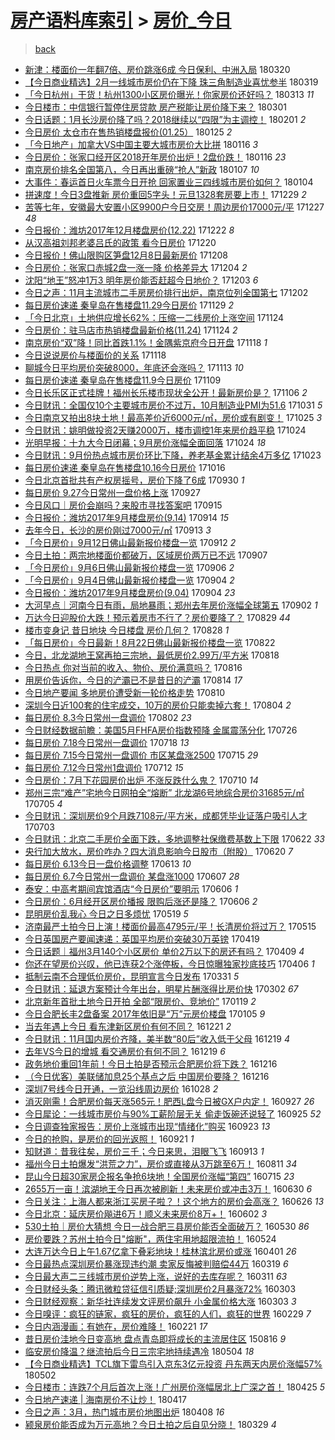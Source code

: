 [房产语料库索引](../../README.md)  > [房价_今日](房价_今日.md)
====
> [back](../README.md)

- [新津：楼面价一年翻7倍、房价跳涨6成 今日保利、中洲入局](http://jkwz.applinzi.com/ittc/7082618304365855754.html#%E6%96%B0%E6%B4%A5%EF%BC%9A%E6%A5%BC%E9%9D%A2%E4%BB%B7%E4%B8%80%E5%B9%B4%E7%BF%BB7%E5%80%8D%E3%80%81%E6%88%BF%E4%BB%B7%E8%B7%B3%E6%B6%A86%E6%88%90+%E4%BB%8A%E6%97%A5%E4%BF%9D%E5%88%A9%E3%80%81%E4%B8%AD%E6%B4%B2%E5%85%A5%E5%B1%80) 180320  
- [【今日商业精选】2月一线城市房价仍在下降 珠三角制造业喜忧参半](http://jkwz.applinzi.com/ittc/7082257301857895440.html#%E3%80%90%E4%BB%8A%E6%97%A5%E5%95%86%E4%B8%9A%E7%B2%BE%E9%80%89%E3%80%912%E6%9C%88%E4%B8%80%E7%BA%BF%E5%9F%8E%E5%B8%82%E6%88%BF%E4%BB%B7%E4%BB%8D%E5%9C%A8%E4%B8%8B%E9%99%8D+%E7%8F%A0%E4%B8%89%E8%A7%92%E5%88%B6%E9%80%A0%E4%B8%9A%E5%96%9C%E5%BF%A7%E5%8F%82%E5%8D%8A) 180319  
- [「今日杭州」干货！杭州1300小区房价曝光！你家房价还好吗？](http://jkwz.applinzi.com/ittc/7080068909070025744.html#%E3%80%8C%E4%BB%8A%E6%97%A5%E6%9D%AD%E5%B7%9E%E3%80%8D%E5%B9%B2%E8%B4%A7%EF%BC%81%E6%9D%AD%E5%B7%9E1300%E5%B0%8F%E5%8C%BA%E6%88%BF%E4%BB%B7%E6%9B%9D%E5%85%89%EF%BC%81%E4%BD%A0%E5%AE%B6%E6%88%BF%E4%BB%B7%E8%BF%98%E5%A5%BD%E5%90%97%EF%BC%9F) 180313 *11* 
- [今日楼市：中信银行暂停住房贷款 房产税能让房价降下来？](http://jkwz.applinzi.com/ittc/7075501862864552971.html#%E4%BB%8A%E6%97%A5%E6%A5%BC%E5%B8%82%EF%BC%9A%E4%B8%AD%E4%BF%A1%E9%93%B6%E8%A1%8C%E6%9A%82%E5%81%9C%E4%BD%8F%E6%88%BF%E8%B4%B7%E6%AC%BE+%E6%88%BF%E4%BA%A7%E7%A8%8E%E8%83%BD%E8%AE%A9%E6%88%BF%E4%BB%B7%E9%99%8D%E4%B8%8B%E6%9D%A5%EF%BC%9F) 180301  
- [今日话题：1月长沙房价降了吗？2018继续以“四限”为主调控！](http://jkwz.applinzi.com/ittc/7065101679207121926.html#%E4%BB%8A%E6%97%A5%E8%AF%9D%E9%A2%98%EF%BC%9A1%E6%9C%88%E9%95%BF%E6%B2%99%E6%88%BF%E4%BB%B7%E9%99%8D%E4%BA%86%E5%90%97%EF%BC%9F2018%E7%BB%A7%E7%BB%AD%E4%BB%A5%E2%80%9C%E5%9B%9B%E9%99%90%E2%80%9D%E4%B8%BA%E4%B8%BB%E8%B0%83%E6%8E%A7%EF%BC%81) 180201 *2* 
- [今日房价 太仓市在售热销楼盘报价(01.25）](http://jkwz.applinzi.com/ittc/7062629935951119377.html#%E4%BB%8A%E6%97%A5%E6%88%BF%E4%BB%B7+%E5%A4%AA%E4%BB%93%E5%B8%82%E5%9C%A8%E5%94%AE%E7%83%AD%E9%94%80%E6%A5%BC%E7%9B%98%E6%8A%A5%E4%BB%B7%2801.25%EF%BC%89) 180125 *2* 
- [「今日地产」加拿大VS中国主要大城市房价大比拼](http://jkwz.applinzi.com/ittc/7059115410450809867.html#%E3%80%8C%E4%BB%8A%E6%97%A5%E5%9C%B0%E4%BA%A7%E3%80%8D%E5%8A%A0%E6%8B%BF%E5%A4%A7VS%E4%B8%AD%E5%9B%BD%E4%B8%BB%E8%A6%81%E5%A4%A7%E5%9F%8E%E5%B8%82%E6%88%BF%E4%BB%B7%E5%A4%A7%E6%AF%94%E6%8B%BC) 180116 *3* 
- [今日房价：张家口经开区2018开年房价出炉！2盘价跌！](http://jkwz.applinzi.com/ittc/7059099202833875978.html#%E4%BB%8A%E6%97%A5%E6%88%BF%E4%BB%B7%EF%BC%9A%E5%BC%A0%E5%AE%B6%E5%8F%A3%E7%BB%8F%E5%BC%80%E5%8C%BA2018%E5%BC%80%E5%B9%B4%E6%88%BF%E4%BB%B7%E5%87%BA%E7%82%89%EF%BC%812%E7%9B%98%E4%BB%B7%E8%B7%8C%EF%BC%81) 180116 *23* 
- [南京房价排名全国第八，今日再出重磅“抢人”新政](http://jkwz.applinzi.com/ittc/7055936629426881553.html#%E5%8D%97%E4%BA%AC%E6%88%BF%E4%BB%B7%E6%8E%92%E5%90%8D%E5%85%A8%E5%9B%BD%E7%AC%AC%E5%85%AB%EF%BC%8C%E4%BB%8A%E6%97%A5%E5%86%8D%E5%87%BA%E9%87%8D%E7%A3%85%E2%80%9C%E6%8A%A2%E4%BA%BA%E2%80%9D%E6%96%B0%E6%94%BF) 180107 *10* 
- [大事件：春运首日火车票今日开抢 回家置业三四线城市房价如何？](http://jkwz.applinzi.com/ittc/7054656054992831499.html#%E5%A4%A7%E4%BA%8B%E4%BB%B6%EF%BC%9A%E6%98%A5%E8%BF%90%E9%A6%96%E6%97%A5%E7%81%AB%E8%BD%A6%E7%A5%A8%E4%BB%8A%E6%97%A5%E5%BC%80%E6%8A%A2+%E5%9B%9E%E5%AE%B6%E7%BD%AE%E4%B8%9A%E4%B8%89%E5%9B%9B%E7%BA%BF%E5%9F%8E%E5%B8%82%E6%88%BF%E4%BB%B7%E5%A6%82%E4%BD%95%EF%BC%9F) 180104  
- [拼速度！今日3盘推新 房价重回5字头！元旦1328套房要上市！](http://jkwz.applinzi.com/ittc/7052516004570072081.html#%E6%8B%BC%E9%80%9F%E5%BA%A6%EF%BC%81%E4%BB%8A%E6%97%A53%E7%9B%98%E6%8E%A8%E6%96%B0+%E6%88%BF%E4%BB%B7%E9%87%8D%E5%9B%9E5%E5%AD%97%E5%A4%B4%EF%BC%81%E5%85%83%E6%97%A61328%E5%A5%97%E6%88%BF%E8%A6%81%E4%B8%8A%E5%B8%82%EF%BC%81) 171229 *2* 
- [苦等七年，安徽最大安置小区9900户今日交房！周边房价17000元/平](http://jkwz.applinzi.com/ittc/7051679584615924752.html#%E8%8B%A6%E7%AD%89%E4%B8%83%E5%B9%B4%EF%BC%8C%E5%AE%89%E5%BE%BD%E6%9C%80%E5%A4%A7%E5%AE%89%E7%BD%AE%E5%B0%8F%E5%8C%BA9900%E6%88%B7%E4%BB%8A%E6%97%A5%E4%BA%A4%E6%88%BF%EF%BC%81%E5%91%A8%E8%BE%B9%E6%88%BF%E4%BB%B717000%E5%85%83%2F%E5%B9%B3) 171227 *48* 
- [今日报价：潍坊2017年12月楼盘房价(12.22)](http://jkwz.applinzi.com/ittc/7049811948332401681.html#%E4%BB%8A%E6%97%A5%E6%8A%A5%E4%BB%B7%EF%BC%9A%E6%BD%8D%E5%9D%8A2017%E5%B9%B412%E6%9C%88%E6%A5%BC%E7%9B%98%E6%88%BF%E4%BB%B7%2812.22%29) 171222 *8* 
- [从汉高祖刘邦老婆吕氏的政策 看今日房价](http://jkwz.applinzi.com/ittc/7049086000318383121.html#%E4%BB%8E%E6%B1%89%E9%AB%98%E7%A5%96%E5%88%98%E9%82%A6%E8%80%81%E5%A9%86%E5%90%95%E6%B0%8F%E7%9A%84%E6%94%BF%E7%AD%96+%E7%9C%8B%E4%BB%8A%E6%97%A5%E6%88%BF%E4%BB%B7) 171220  
- [今日报价！佛山限购区笋盘12月8日最新房价](http://jkwz.applinzi.com/ittc/7044614546512151568.html#%E4%BB%8A%E6%97%A5%E6%8A%A5%E4%BB%B7%EF%BC%81%E4%BD%9B%E5%B1%B1%E9%99%90%E8%B4%AD%E5%8C%BA%E7%AC%8B%E7%9B%9812%E6%9C%888%E6%97%A5%E6%9C%80%E6%96%B0%E6%88%BF%E4%BB%B7) 171208  
- [今日房价：张家口赤城2盘一涨一降 价格差异大](http://jkwz.applinzi.com/ittc/7043149212672328721.html#%E4%BB%8A%E6%97%A5%E6%88%BF%E4%BB%B7%EF%BC%9A%E5%BC%A0%E5%AE%B6%E5%8F%A3%E8%B5%A4%E5%9F%8E2%E7%9B%98%E4%B8%80%E6%B6%A8%E4%B8%80%E9%99%8D+%E4%BB%B7%E6%A0%BC%E5%B7%AE%E5%BC%82%E5%A4%A7) 171204 *2* 
- [沈阳“地王”怒冲1万3 明年房价能否赶超今日地价？](http://jkwz.applinzi.com/ittc/7042763844198335504.html#%E6%B2%88%E9%98%B3%E2%80%9C%E5%9C%B0%E7%8E%8B%E2%80%9D%E6%80%92%E5%86%B21%E4%B8%873+%E6%98%8E%E5%B9%B4%E6%88%BF%E4%BB%B7%E8%83%BD%E5%90%A6%E8%B5%B6%E8%B6%85%E4%BB%8A%E6%97%A5%E5%9C%B0%E4%BB%B7%EF%BC%9F) 171203 *6* 
- [今日之声：11月主流城市二手房房价排行出炉，南京位列全国第七](http://jkwz.applinzi.com/ittc/7042613662487938064.html#%E4%BB%8A%E6%97%A5%E4%B9%8B%E5%A3%B0%EF%BC%9A11%E6%9C%88%E4%B8%BB%E6%B5%81%E5%9F%8E%E5%B8%82%E4%BA%8C%E6%89%8B%E6%88%BF%E6%88%BF%E4%BB%B7%E6%8E%92%E8%A1%8C%E5%87%BA%E7%82%89%EF%BC%8C%E5%8D%97%E4%BA%AC%E4%BD%8D%E5%88%97%E5%85%A8%E5%9B%BD%E7%AC%AC%E4%B8%83) 171202  
- [每日房价速递 秦皇岛在售楼盘11.29今日房价](http://jkwz.applinzi.com/ittc/7041304074677388304.html#%E6%AF%8F%E6%97%A5%E6%88%BF%E4%BB%B7%E9%80%9F%E9%80%92+%E7%A7%A6%E7%9A%87%E5%B2%9B%E5%9C%A8%E5%94%AE%E6%A5%BC%E7%9B%9811.29%E4%BB%8A%E6%97%A5%E6%88%BF%E4%BB%B7) 171129 *2* 
- [「今日北京」土地供应增长62%：压缩一二线房价上涨空间](http://jkwz.applinzi.com/ittc/7039520427775362064.html#%E3%80%8C%E4%BB%8A%E6%97%A5%E5%8C%97%E4%BA%AC%E3%80%8D%E5%9C%9F%E5%9C%B0%E4%BE%9B%E5%BA%94%E5%A2%9E%E9%95%BF62%25%EF%BC%9A%E5%8E%8B%E7%BC%A9%E4%B8%80%E4%BA%8C%E7%BA%BF%E6%88%BF%E4%BB%B7%E4%B8%8A%E6%B6%A8%E7%A9%BA%E9%97%B4) 171124  
- [今日房价：驻马店市热销楼盘最新价格(11.24)](http://jkwz.applinzi.com/ittc/7039515622986220560.html#%E4%BB%8A%E6%97%A5%E6%88%BF%E4%BB%B7%EF%BC%9A%E9%A9%BB%E9%A9%AC%E5%BA%97%E5%B8%82%E7%83%AD%E9%94%80%E6%A5%BC%E7%9B%98%E6%9C%80%E6%96%B0%E4%BB%B7%E6%A0%BC%2811.24%29) 171124 *2* 
- [南京房价“双”降！同比首跌1.1%！金隅紫京府今日开盘](http://jkwz.applinzi.com/ittc/7037401804776670224.html#%E5%8D%97%E4%BA%AC%E6%88%BF%E4%BB%B7%E2%80%9C%E5%8F%8C%E2%80%9D%E9%99%8D%EF%BC%81%E5%90%8C%E6%AF%94%E9%A6%96%E8%B7%8C1.1%25%EF%BC%81%E9%87%91%E9%9A%85%E7%B4%AB%E4%BA%AC%E5%BA%9C%E4%BB%8A%E6%97%A5%E5%BC%80%E7%9B%98) 171118 *1* 
- [今日说说房价与楼面价的关系](http://jkwz.applinzi.com/ittc/7037261523649561617.html#%E4%BB%8A%E6%97%A5%E8%AF%B4%E8%AF%B4%E6%88%BF%E4%BB%B7%E4%B8%8E%E6%A5%BC%E9%9D%A2%E4%BB%B7%E7%9A%84%E5%85%B3%E7%B3%BB) 171118  
- [聊城今日平均房价突破8000，年底还会涨吗？](http://jkwz.applinzi.com/ittc/7035387516180497424.html#%E8%81%8A%E5%9F%8E%E4%BB%8A%E6%97%A5%E5%B9%B3%E5%9D%87%E6%88%BF%E4%BB%B7%E7%AA%81%E7%A0%B48000%EF%BC%8C%E5%B9%B4%E5%BA%95%E8%BF%98%E4%BC%9A%E6%B6%A8%E5%90%97%EF%BC%9F) 171113 *10* 
- [每日房价速递 秦皇岛在售楼盘11.9今日房价](http://jkwz.applinzi.com/ittc/7033726180228858896.html#%E6%AF%8F%E6%97%A5%E6%88%BF%E4%BB%B7%E9%80%9F%E9%80%92+%E7%A7%A6%E7%9A%87%E5%B2%9B%E5%9C%A8%E5%94%AE%E6%A5%BC%E7%9B%9811.9%E4%BB%8A%E6%97%A5%E6%88%BF%E4%BB%B7) 171109  
- [今日长乐区正式挂牌！福州长乐楼市现状全公开！最新房价是？](http://jkwz.applinzi.com/ittc/7032841137683956753.html#%E4%BB%8A%E6%97%A5%E9%95%BF%E4%B9%90%E5%8C%BA%E6%AD%A3%E5%BC%8F%E6%8C%82%E7%89%8C%EF%BC%81%E7%A6%8F%E5%B7%9E%E9%95%BF%E4%B9%90%E6%A5%BC%E5%B8%82%E7%8E%B0%E7%8A%B6%E5%85%A8%E5%85%AC%E5%BC%80%EF%BC%81%E6%9C%80%E6%96%B0%E6%88%BF%E4%BB%B7%E6%98%AF%EF%BC%9F) 171106 *2* 
- [今日财讯：全国仅10个主要城市房价不过万，10月制造业PMI为51.6](http://jkwz.applinzi.com/ittc/7030642626531951632.html#%E4%BB%8A%E6%97%A5%E8%B4%A2%E8%AE%AF%EF%BC%9A%E5%85%A8%E5%9B%BD%E4%BB%8510%E4%B8%AA%E4%B8%BB%E8%A6%81%E5%9F%8E%E5%B8%82%E6%88%BF%E4%BB%B7%E4%B8%8D%E8%BF%87%E4%B8%87%EF%BC%8C10%E6%9C%88%E5%88%B6%E9%80%A0%E4%B8%9APMI%E4%B8%BA51.6) 171031 *5* 
- [今日南京又拍出8块土地！最高差价近6000元/㎡，房价或有剧变！](http://jkwz.applinzi.com/ittc/7028443589288395792.html#%E4%BB%8A%E6%97%A5%E5%8D%97%E4%BA%AC%E5%8F%88%E6%8B%8D%E5%87%BA8%E5%9D%97%E5%9C%9F%E5%9C%B0%EF%BC%81%E6%9C%80%E9%AB%98%E5%B7%AE%E4%BB%B7%E8%BF%916000%E5%85%83%2F%E3%8E%A1%EF%BC%8C%E6%88%BF%E4%BB%B7%E6%88%96%E6%9C%89%E5%89%A7%E5%8F%98%EF%BC%81) 171025 *3* 
- [今日财讯：姚明做投资2天赚2000万，楼市调控1年来房价趋平稳](http://jkwz.applinzi.com/ittc/7028028818978243601.html#%E4%BB%8A%E6%97%A5%E8%B4%A2%E8%AE%AF%EF%BC%9A%E5%A7%9A%E6%98%8E%E5%81%9A%E6%8A%95%E8%B5%842%E5%A4%A9%E8%B5%9A2000%E4%B8%87%EF%BC%8C%E6%A5%BC%E5%B8%82%E8%B0%83%E6%8E%A71%E5%B9%B4%E6%9D%A5%E6%88%BF%E4%BB%B7%E8%B6%8B%E5%B9%B3%E7%A8%B3) 171024  
- [光明早报：十九大今日闭幕；9月房价涨幅全面回落](http://jkwz.applinzi.com/ittc/7027894519138354192.html#%E5%85%89%E6%98%8E%E6%97%A9%E6%8A%A5%EF%BC%9A%E5%8D%81%E4%B9%9D%E5%A4%A7%E4%BB%8A%E6%97%A5%E9%97%AD%E5%B9%95%EF%BC%9B9%E6%9C%88%E6%88%BF%E4%BB%B7%E6%B6%A8%E5%B9%85%E5%85%A8%E9%9D%A2%E5%9B%9E%E8%90%BD) 171024 *18* 
- [今日财讯：9月份热点城市房价环比下降，养老基金累计结余4万多亿](http://jkwz.applinzi.com/ittc/7027688990810047504.html#%E4%BB%8A%E6%97%A5%E8%B4%A2%E8%AE%AF%EF%BC%9A9%E6%9C%88%E4%BB%BD%E7%83%AD%E7%82%B9%E5%9F%8E%E5%B8%82%E6%88%BF%E4%BB%B7%E7%8E%AF%E6%AF%94%E4%B8%8B%E9%99%8D%EF%BC%8C%E5%85%BB%E8%80%81%E5%9F%BA%E9%87%91%E7%B4%AF%E8%AE%A1%E7%BB%93%E4%BD%994%E4%B8%87%E5%A4%9A%E4%BA%BF) 171023  
- [每日房价速递 秦皇岛在售楼盘10.16今日房价](http://jkwz.applinzi.com/ittc/7025042938965525520.html#%E6%AF%8F%E6%97%A5%E6%88%BF%E4%BB%B7%E9%80%9F%E9%80%92+%E7%A7%A6%E7%9A%87%E5%B2%9B%E5%9C%A8%E5%94%AE%E6%A5%BC%E7%9B%9810.16%E4%BB%8A%E6%97%A5%E6%88%BF%E4%BB%B7) 171016  
- [今日北京首批共有产权房摇号，房价下降了6成](http://jkwz.applinzi.com/ittc/7019063152061449232.html#%E4%BB%8A%E6%97%A5%E5%8C%97%E4%BA%AC%E9%A6%96%E6%89%B9%E5%85%B1%E6%9C%89%E4%BA%A7%E6%9D%83%E6%88%BF%E6%91%87%E5%8F%B7%EF%BC%8C%E6%88%BF%E4%BB%B7%E4%B8%8B%E9%99%8D%E4%BA%866%E6%88%90) 170930 *1* 
- [每日房价 9.27今日常州一盘价格上涨](http://jkwz.applinzi.com/ittc/7017776016888693776.html#%E6%AF%8F%E6%97%A5%E6%88%BF%E4%BB%B7+9.27%E4%BB%8A%E6%97%A5%E5%B8%B8%E5%B7%9E%E4%B8%80%E7%9B%98%E4%BB%B7%E6%A0%BC%E4%B8%8A%E6%B6%A8) 170927  
- [今日风口｜房价会崩吗？来股市寻找答案吧](http://jkwz.applinzi.com/ittc/7013572048729932816.html#%E4%BB%8A%E6%97%A5%E9%A3%8E%E5%8F%A3%EF%BD%9C%E6%88%BF%E4%BB%B7%E4%BC%9A%E5%B4%A9%E5%90%97%EF%BC%9F%E6%9D%A5%E8%82%A1%E5%B8%82%E5%AF%BB%E6%89%BE%E7%AD%94%E6%A1%88%E5%90%A7) 170915  
- [今日报价：潍坊2017年9月楼盘房价(9.14)](http://jkwz.applinzi.com/ittc/7013045518102692881.html#%E4%BB%8A%E6%97%A5%E6%8A%A5%E4%BB%B7%EF%BC%9A%E6%BD%8D%E5%9D%8A2017%E5%B9%B49%E6%9C%88%E6%A5%BC%E7%9B%98%E6%88%BF%E4%BB%B7%289.14%29) 170914 *15* 
- [去年今日，长沙的房价刚过7000元/㎡](http://jkwz.applinzi.com/ittc/7012814487487513616.html#%E5%8E%BB%E5%B9%B4%E4%BB%8A%E6%97%A5%EF%BC%8C%E9%95%BF%E6%B2%99%E7%9A%84%E6%88%BF%E4%BB%B7%E5%88%9A%E8%BF%877000%E5%85%83%2F%E3%8E%A1) 170913 *3* 
- [「今日房价」9月12日佛山最新报价楼盘一览](http://jkwz.applinzi.com/ittc/7012520416139281424.html#%E3%80%8C%E4%BB%8A%E6%97%A5%E6%88%BF%E4%BB%B7%E3%80%8D9%E6%9C%8812%E6%97%A5%E4%BD%9B%E5%B1%B1%E6%9C%80%E6%96%B0%E6%8A%A5%E4%BB%B7%E6%A5%BC%E7%9B%98%E4%B8%80%E8%A7%88) 170912 *2* 
- [今日土拍：两宗地楼面价都破万，区域房价两万已不远](http://jkwz.applinzi.com/ittc/7010580657653433361.html#%E4%BB%8A%E6%97%A5%E5%9C%9F%E6%8B%8D%EF%BC%9A%E4%B8%A4%E5%AE%97%E5%9C%B0%E6%A5%BC%E9%9D%A2%E4%BB%B7%E9%83%BD%E7%A0%B4%E4%B8%87%EF%BC%8C%E5%8C%BA%E5%9F%9F%E6%88%BF%E4%BB%B7%E4%B8%A4%E4%B8%87%E5%B7%B2%E4%B8%8D%E8%BF%9C) 170907  
- [「今日房价」9月6日佛山最新报价楼盘一览](http://jkwz.applinzi.com/ittc/7010254032118219792.html#%E3%80%8C%E4%BB%8A%E6%97%A5%E6%88%BF%E4%BB%B7%E3%80%8D9%E6%9C%886%E6%97%A5%E4%BD%9B%E5%B1%B1%E6%9C%80%E6%96%B0%E6%8A%A5%E4%BB%B7%E6%A5%BC%E7%9B%98%E4%B8%80%E8%A7%88) 170906 *2* 
- [「今日房价」9月4日佛山最新报价楼盘一览](http://jkwz.applinzi.com/ittc/7009524875734287376.html#%E3%80%8C%E4%BB%8A%E6%97%A5%E6%88%BF%E4%BB%B7%E3%80%8D9%E6%9C%884%E6%97%A5%E4%BD%9B%E5%B1%B1%E6%9C%80%E6%96%B0%E6%8A%A5%E4%BB%B7%E6%A5%BC%E7%9B%98%E4%B8%80%E8%A7%88) 170904 *2* 
- [今日报价：潍坊2017年9月楼盘房价(9.04)](http://jkwz.applinzi.com/ittc/7009266266798556177.html#%E4%BB%8A%E6%97%A5%E6%8A%A5%E4%BB%B7%EF%BC%9A%E6%BD%8D%E5%9D%8A2017%E5%B9%B49%E6%9C%88%E6%A5%BC%E7%9B%98%E6%88%BF%E4%BB%B7%289.04%29) 170904 *23* 
- [大河早点｜河南今日有雨，局地暴雨；郑州去年房价涨幅全球第五](http://jkwz.applinzi.com/ittc/7008605097125479441.html#%E5%A4%A7%E6%B2%B3%E6%97%A9%E7%82%B9%EF%BD%9C%E6%B2%B3%E5%8D%97%E4%BB%8A%E6%97%A5%E6%9C%89%E9%9B%A8%EF%BC%8C%E5%B1%80%E5%9C%B0%E6%9A%B4%E9%9B%A8%EF%BC%9B%E9%83%91%E5%B7%9E%E5%8E%BB%E5%B9%B4%E6%88%BF%E4%BB%B7%E6%B6%A8%E5%B9%85%E5%85%A8%E7%90%83%E7%AC%AC%E4%BA%94) 170902 *1* 
- [万达今日迎股价大跌！预示着房市不行了？房价要降了？](http://jkwz.applinzi.com/ittc/7007180563289736209.html#%E4%B8%87%E8%BE%BE%E4%BB%8A%E6%97%A5%E8%BF%8E%E8%82%A1%E4%BB%B7%E5%A4%A7%E8%B7%8C%EF%BC%81%E9%A2%84%E7%A4%BA%E7%9D%80%E6%88%BF%E5%B8%82%E4%B8%8D%E8%A1%8C%E4%BA%86%EF%BC%9F%E6%88%BF%E4%BB%B7%E8%A6%81%E9%99%8D%E4%BA%86%EF%BC%9F) 170829 *44* 
- [楼市变身记 昔日地块 今日楼盘 房价几何？](http://jkwz.applinzi.com/ittc/7006900792416814096.html#%E6%A5%BC%E5%B8%82%E5%8F%98%E8%BA%AB%E8%AE%B0+%E6%98%94%E6%97%A5%E5%9C%B0%E5%9D%97+%E4%BB%8A%E6%97%A5%E6%A5%BC%E7%9B%98+%E6%88%BF%E4%BB%B7%E5%87%A0%E4%BD%95%EF%BC%9F) 170828 *1* 
- [「每日房价」今日最新！8月22日佛山最新报价楼盘一览](http://jkwz.applinzi.com/ittc/7004695777199522833.html#%E3%80%8C%E6%AF%8F%E6%97%A5%E6%88%BF%E4%BB%B7%E3%80%8D%E4%BB%8A%E6%97%A5%E6%9C%80%E6%96%B0%EF%BC%818%E6%9C%8822%E6%97%A5%E4%BD%9B%E5%B1%B1%E6%9C%80%E6%96%B0%E6%8A%A5%E4%BB%B7%E6%A5%BC%E7%9B%98%E4%B8%80%E8%A7%88) 170822  
- [今日，北龙湖地王窝再拍三宗地，最低房价2.99万/平方米](http://jkwz.applinzi.com/ittc/7003144972906529809.html#%E4%BB%8A%E6%97%A5%EF%BC%8C%E5%8C%97%E9%BE%99%E6%B9%96%E5%9C%B0%E7%8E%8B%E7%AA%9D%E5%86%8D%E6%8B%8D%E4%B8%89%E5%AE%97%E5%9C%B0%EF%BC%8C%E6%9C%80%E4%BD%8E%E6%88%BF%E4%BB%B72.99%E4%B8%87%2F%E5%B9%B3%E6%96%B9%E7%B1%B3) 170818  
- [今日热点 你对当前的收入、物价、房价满意吗？](http://jkwz.applinzi.com/ittc/7002343608647418897.html#%E4%BB%8A%E6%97%A5%E7%83%AD%E7%82%B9+%E4%BD%A0%E5%AF%B9%E5%BD%93%E5%89%8D%E7%9A%84%E6%94%B6%E5%85%A5%E3%80%81%E7%89%A9%E4%BB%B7%E3%80%81%E6%88%BF%E4%BB%B7%E6%BB%A1%E6%84%8F%E5%90%97%EF%BC%9F) 170816  
- [用房价告诉你，今日的浐灞已不是昔日的浐灞](http://jkwz.applinzi.com/ittc/7001742788021191697.html#%E7%94%A8%E6%88%BF%E4%BB%B7%E5%91%8A%E8%AF%89%E4%BD%A0%EF%BC%8C%E4%BB%8A%E6%97%A5%E7%9A%84%E6%B5%90%E7%81%9E%E5%B7%B2%E4%B8%8D%E6%98%AF%E6%98%94%E6%97%A5%E7%9A%84%E6%B5%90%E7%81%9E) 170814 *17* 
- [今日地产要闻 多地房价遭受新一轮价格走势](http://jkwz.applinzi.com/ittc/6999866902598648848.html#%E4%BB%8A%E6%97%A5%E5%9C%B0%E4%BA%A7%E8%A6%81%E9%97%BB+%E5%A4%9A%E5%9C%B0%E6%88%BF%E4%BB%B7%E9%81%AD%E5%8F%97%E6%96%B0%E4%B8%80%E8%BD%AE%E4%BB%B7%E6%A0%BC%E8%B5%B0%E5%8A%BF) 170810  
- [深圳今日近100套的住宅成交，10万的房价只能卖掉六套！](http://jkwz.applinzi.com/ittc/6997909166180795409.html#%E6%B7%B1%E5%9C%B3%E4%BB%8A%E6%97%A5%E8%BF%91100%E5%A5%97%E7%9A%84%E4%BD%8F%E5%AE%85%E6%88%90%E4%BA%A4%EF%BC%8C10%E4%B8%87%E7%9A%84%E6%88%BF%E4%BB%B7%E5%8F%AA%E8%83%BD%E5%8D%96%E6%8E%89%E5%85%AD%E5%A5%97%EF%BC%81) 170804 *2* 
- [每日房价 8.3今日常州一盘调价](http://jkwz.applinzi.com/ittc/6997266497746240528.html#%E6%AF%8F%E6%97%A5%E6%88%BF%E4%BB%B7+8.3%E4%BB%8A%E6%97%A5%E5%B8%B8%E5%B7%9E%E4%B8%80%E7%9B%98%E8%B0%83%E4%BB%B7) 170802 *23* 
- [今日财经数据前瞻：美国5月FHFA房价指数预降 金属震荡分化](http://jkwz.applinzi.com/ittc/6994423642958856977.html#%E4%BB%8A%E6%97%A5%E8%B4%A2%E7%BB%8F%E6%95%B0%E6%8D%AE%E5%89%8D%E7%9E%BB%EF%BC%9A%E7%BE%8E%E5%9B%BD5%E6%9C%88FHFA%E6%88%BF%E4%BB%B7%E6%8C%87%E6%95%B0%E9%A2%84%E9%99%8D+%E9%87%91%E5%B1%9E%E9%9C%87%E8%8D%A1%E5%88%86%E5%8C%96) 170726  
- [每日房价 7.18今日常州一盘调价](http://jkwz.applinzi.com/ittc/6991437835008476177.html#%E6%AF%8F%E6%97%A5%E6%88%BF%E4%BB%B7+7.18%E4%BB%8A%E6%97%A5%E5%B8%B8%E5%B7%9E%E4%B8%80%E7%9B%98%E8%B0%83%E4%BB%B7) 170718 *13* 
- [每日房价 7.15今日常州一盘调价 市区某盘涨2500](http://jkwz.applinzi.com/ittc/6990316003597485073.html#%E6%AF%8F%E6%97%A5%E6%88%BF%E4%BB%B7+7.15%E4%BB%8A%E6%97%A5%E5%B8%B8%E5%B7%9E%E4%B8%80%E7%9B%98%E8%B0%83%E4%BB%B7+%E5%B8%82%E5%8C%BA%E6%9F%90%E7%9B%98%E6%B6%A82500) 170715 *29* 
- [每日房价 7.12今日常州1盘调价](http://jkwz.applinzi.com/ittc/6989210198198453265.html#%E6%AF%8F%E6%97%A5%E6%88%BF%E4%BB%B7+7.12%E4%BB%8A%E6%97%A5%E5%B8%B8%E5%B7%9E1%E7%9B%98%E8%B0%83%E4%BB%B7) 170712 *15* 
- [今日房价：7月下花园房价出炉 不涨反跌什么鬼？](http://jkwz.applinzi.com/ittc/6988592568013947921.html#%E4%BB%8A%E6%97%A5%E6%88%BF%E4%BB%B7%EF%BC%9A7%E6%9C%88%E4%B8%8B%E8%8A%B1%E5%9B%AD%E6%88%BF%E4%BB%B7%E5%87%BA%E7%82%89+%E4%B8%8D%E6%B6%A8%E5%8F%8D%E8%B7%8C%E4%BB%80%E4%B9%88%E9%AC%BC%EF%BC%9F) 170710 *14* 
- [郑州三宗“难产”宅地今日网拍全“熔断” 北龙湖6号地综合房价31685元/㎡](http://jkwz.applinzi.com/ittc/6986773664627164164.html#%E9%83%91%E5%B7%9E%E4%B8%89%E5%AE%97%E2%80%9C%E9%9A%BE%E4%BA%A7%E2%80%9D%E5%AE%85%E5%9C%B0%E4%BB%8A%E6%97%A5%E7%BD%91%E6%8B%8D%E5%85%A8%E2%80%9C%E7%86%94%E6%96%AD%E2%80%9D+%E5%8C%97%E9%BE%99%E6%B9%966%E5%8F%B7%E5%9C%B0%E7%BB%BC%E5%90%88%E6%88%BF%E4%BB%B731685%E5%85%83%2F%E3%8E%A1) 170705 *4* 
- [今日财讯：深圳房价9个月跌7108元/平方米，成都凭毕业证落户吸引人才](http://jkwz.applinzi.com/ittc/6986105259389617157.html#%E4%BB%8A%E6%97%A5%E8%B4%A2%E8%AE%AF%EF%BC%9A%E6%B7%B1%E5%9C%B3%E6%88%BF%E4%BB%B79%E4%B8%AA%E6%9C%88%E8%B7%8C7108%E5%85%83%2F%E5%B9%B3%E6%96%B9%E7%B1%B3%EF%BC%8C%E6%88%90%E9%83%BD%E5%87%AD%E6%AF%95%E4%B8%9A%E8%AF%81%E8%90%BD%E6%88%B7%E5%90%B8%E5%BC%95%E4%BA%BA%E6%89%8D) 170703  
- [今日财讯：北京二手房价全面下跌，多地调整社保缴费基数上下限](http://jkwz.applinzi.com/ittc/6982025713681957892.html#%E4%BB%8A%E6%97%A5%E8%B4%A2%E8%AE%AF%EF%BC%9A%E5%8C%97%E4%BA%AC%E4%BA%8C%E6%89%8B%E6%88%BF%E4%BB%B7%E5%85%A8%E9%9D%A2%E4%B8%8B%E8%B7%8C%EF%BC%8C%E5%A4%9A%E5%9C%B0%E8%B0%83%E6%95%B4%E7%A4%BE%E4%BF%9D%E7%BC%B4%E8%B4%B9%E5%9F%BA%E6%95%B0%E4%B8%8A%E4%B8%8B%E9%99%90) 170622 *33* 
- [央行加大放水，房价咋办？四大消息影响今日股市（附股）](http://jkwz.applinzi.com/ittc/6981149911536894981.html#%E5%A4%AE%E8%A1%8C%E5%8A%A0%E5%A4%A7%E6%94%BE%E6%B0%B4%EF%BC%8C%E6%88%BF%E4%BB%B7%E5%92%8B%E5%8A%9E%EF%BC%9F%E5%9B%9B%E5%A4%A7%E6%B6%88%E6%81%AF%E5%BD%B1%E5%93%8D%E4%BB%8A%E6%97%A5%E8%82%A1%E5%B8%82%EF%BC%88%E9%99%84%E8%82%A1%EF%BC%89) 170620 *7* 
- [每日房价 6.13今日一盘价格调整](http://jkwz.applinzi.com/ittc/6978441097737929733.html#%E6%AF%8F%E6%97%A5%E6%88%BF%E4%BB%B7+6.13%E4%BB%8A%E6%97%A5%E4%B8%80%E7%9B%98%E4%BB%B7%E6%A0%BC%E8%B0%83%E6%95%B4) 170613 *10* 
- [每日房价 6.7今日常州一盘调价 某盘涨1000](http://jkwz.applinzi.com/ittc/6976215032114185221.html#%E6%AF%8F%E6%97%A5%E6%88%BF%E4%BB%B7+6.7%E4%BB%8A%E6%97%A5%E5%B8%B8%E5%B7%9E%E4%B8%80%E7%9B%98%E8%B0%83%E4%BB%B7+%E6%9F%90%E7%9B%98%E6%B6%A81000) 170607 *28* 
- [泰安：中高考期间宾馆酒店“今日房价”要明示](http://jkwz.applinzi.com/ittc/6976052953554093061.html#%E6%B3%B0%E5%AE%89%EF%BC%9A%E4%B8%AD%E9%AB%98%E8%80%83%E6%9C%9F%E9%97%B4%E5%AE%BE%E9%A6%86%E9%85%92%E5%BA%97%E2%80%9C%E4%BB%8A%E6%97%A5%E6%88%BF%E4%BB%B7%E2%80%9D%E8%A6%81%E6%98%8E%E7%A4%BA) 170606 *1* 
- [今日房价：6月经开区房价播报 限购后涨还是降？](http://jkwz.applinzi.com/ittc/6975983760498492421.html#%E4%BB%8A%E6%97%A5%E6%88%BF%E4%BB%B7%EF%BC%9A6%E6%9C%88%E7%BB%8F%E5%BC%80%E5%8C%BA%E6%88%BF%E4%BB%B7%E6%92%AD%E6%8A%A5+%E9%99%90%E8%B4%AD%E5%90%8E%E6%B6%A8%E8%BF%98%E6%98%AF%E9%99%8D%EF%BC%9F) 170606 *2* 
- [昆明房价乱我心 今日之日多烦忧](http://jkwz.applinzi.com/ittc/6969324592895099909.html#%E6%98%86%E6%98%8E%E6%88%BF%E4%BB%B7%E4%B9%B1%E6%88%91%E5%BF%83+%E4%BB%8A%E6%97%A5%E4%B9%8B%E6%97%A5%E5%A4%9A%E7%83%A6%E5%BF%A7) 170519 *5* 
- [济南最严土拍今日上演！楼面价最高4795元/平！长清房价将过万？](http://jkwz.applinzi.com/ittc/6967897846048097284.html#%E6%B5%8E%E5%8D%97%E6%9C%80%E4%B8%A5%E5%9C%9F%E6%8B%8D%E4%BB%8A%E6%97%A5%E4%B8%8A%E6%BC%94%EF%BC%81%E6%A5%BC%E9%9D%A2%E4%BB%B7%E6%9C%80%E9%AB%984795%E5%85%83%2F%E5%B9%B3%EF%BC%81%E9%95%BF%E6%B8%85%E6%88%BF%E4%BB%B7%E5%B0%86%E8%BF%87%E4%B8%87%EF%BC%9F) 170515  
- [今日英国房产要闻速递：英国平均房价突破30万英镑](http://jkwz.applinzi.com/ittc/6958388652672549892.html#%E4%BB%8A%E6%97%A5%E8%8B%B1%E5%9B%BD%E6%88%BF%E4%BA%A7%E8%A6%81%E9%97%BB%E9%80%9F%E9%80%92%EF%BC%9A%E8%8B%B1%E5%9B%BD%E5%B9%B3%E5%9D%87%E6%88%BF%E4%BB%B7%E7%AA%81%E7%A0%B430%E4%B8%87%E8%8B%B1%E9%95%91) 170419  
- [今日话题｜福州3月140个小区房价 单价2万以下的房还有吗？](http://jkwz.applinzi.com/ittc/6954157412037690373.html#%E4%BB%8A%E6%97%A5%E8%AF%9D%E9%A2%98%EF%BD%9C%E7%A6%8F%E5%B7%9E3%E6%9C%88140%E4%B8%AA%E5%B0%8F%E5%8C%BA%E6%88%BF%E4%BB%B7+%E5%8D%95%E4%BB%B72%E4%B8%87%E4%BB%A5%E4%B8%8B%E7%9A%84%E6%88%BF%E8%BF%98%E6%9C%89%E5%90%97%EF%BC%9F) 170409 *4* 
- [你还在望房价兴叹，他已连获2个涨停板，今日惊曝独家抄底技巧](http://jkwz.applinzi.com/ittc/6953454729614066693.html#%E4%BD%A0%E8%BF%98%E5%9C%A8%E6%9C%9B%E6%88%BF%E4%BB%B7%E5%85%B4%E5%8F%B9%EF%BC%8C%E4%BB%96%E5%B7%B2%E8%BF%9E%E8%8E%B72%E4%B8%AA%E6%B6%A8%E5%81%9C%E6%9D%BF%EF%BC%8C%E4%BB%8A%E6%97%A5%E6%83%8A%E6%9B%9D%E7%8B%AC%E5%AE%B6%E6%8A%84%E5%BA%95%E6%8A%80%E5%B7%A7) 170406 *1* 
- [抵制云南不合理低价房价，昆明宣言今日发布](http://jkwz.applinzi.com/ittc/6951322136353440773.html#%E6%8A%B5%E5%88%B6%E4%BA%91%E5%8D%97%E4%B8%8D%E5%90%88%E7%90%86%E4%BD%8E%E4%BB%B7%E6%88%BF%E4%BB%B7%EF%BC%8C%E6%98%86%E6%98%8E%E5%AE%A3%E8%A8%80%E4%BB%8A%E6%97%A5%E5%8F%91%E5%B8%83) 170331 *5* 
- [今日财讯：延退方案预计今年出台，明星片酬涨得比房价快](http://jkwz.applinzi.com/ittc/6940475405839631365.html#%E4%BB%8A%E6%97%A5%E8%B4%A2%E8%AE%AF%EF%BC%9A%E5%BB%B6%E9%80%80%E6%96%B9%E6%A1%88%E9%A2%84%E8%AE%A1%E4%BB%8A%E5%B9%B4%E5%87%BA%E5%8F%B0%EF%BC%8C%E6%98%8E%E6%98%9F%E7%89%87%E9%85%AC%E6%B6%A8%E5%BE%97%E6%AF%94%E6%88%BF%E4%BB%B7%E5%BF%AB) 170302 *67* 
- [北京新年首批土地今日开拍 全部“限房价、竞地价”](http://jkwz.applinzi.com/ittc/6924837941846475780.html#%E5%8C%97%E4%BA%AC%E6%96%B0%E5%B9%B4%E9%A6%96%E6%89%B9%E5%9C%9F%E5%9C%B0%E4%BB%8A%E6%97%A5%E5%BC%80%E6%8B%8D+%E5%85%A8%E9%83%A8%E2%80%9C%E9%99%90%E6%88%BF%E4%BB%B7%E3%80%81%E7%AB%9E%E5%9C%B0%E4%BB%B7%E2%80%9D) 170119 *2* 
- [今日合肥长丰2盘备案  2017年依旧是“万”元房价楼盘](http://jkwz.applinzi.com/ittc/6919607688471512069.html#%E4%BB%8A%E6%97%A5%E5%90%88%E8%82%A5%E9%95%BF%E4%B8%B02%E7%9B%98%E5%A4%87%E6%A1%88++2017%E5%B9%B4%E4%BE%9D%E6%97%A7%E6%98%AF%E2%80%9C%E4%B8%87%E2%80%9D%E5%85%83%E6%88%BF%E4%BB%B7%E6%A5%BC%E7%9B%98) 170105 *9* 
- [当去年遇上今日 看东津新区房价有何不同？](http://jkwz.applinzi.com/ittc/6914093104952247301.html#%E5%BD%93%E5%8E%BB%E5%B9%B4%E9%81%87%E4%B8%8A%E4%BB%8A%E6%97%A5+%E7%9C%8B%E4%B8%9C%E6%B4%A5%E6%96%B0%E5%8C%BA%E6%88%BF%E4%BB%B7%E6%9C%89%E4%BD%95%E4%B8%8D%E5%90%8C%EF%BC%9F) 161221 *2* 
- [今日财讯：11月国内房价齐降，美半数“80后”收入低于父母](http://jkwz.applinzi.com/ittc/6913388906765894660.html#%E4%BB%8A%E6%97%A5%E8%B4%A2%E8%AE%AF%EF%BC%9A11%E6%9C%88%E5%9B%BD%E5%86%85%E6%88%BF%E4%BB%B7%E9%BD%90%E9%99%8D%EF%BC%8C%E7%BE%8E%E5%8D%8A%E6%95%B0%E2%80%9C80%E5%90%8E%E2%80%9D%E6%94%B6%E5%85%A5%E4%BD%8E%E4%BA%8E%E7%88%B6%E6%AF%8D) 161219 *4* 
- [去年VS今日的增城 看交通房价有何不同？](http://jkwz.applinzi.com/ittc/6913277195660559365.html#%E5%8E%BB%E5%B9%B4VS%E4%BB%8A%E6%97%A5%E7%9A%84%E5%A2%9E%E5%9F%8E+%E7%9C%8B%E4%BA%A4%E9%80%9A%E6%88%BF%E4%BB%B7%E6%9C%89%E4%BD%95%E4%B8%8D%E5%90%8C%EF%BC%9F) 161219 *6* 
- [政务地价重回1年前！今日土拍是否预示合肥房价将下跌？](http://jkwz.applinzi.com/ittc/6912335786665313284.html#%E6%94%BF%E5%8A%A1%E5%9C%B0%E4%BB%B7%E9%87%8D%E5%9B%9E1%E5%B9%B4%E5%89%8D%EF%BC%81%E4%BB%8A%E6%97%A5%E5%9C%9F%E6%8B%8D%E6%98%AF%E5%90%A6%E9%A2%84%E7%A4%BA%E5%90%88%E8%82%A5%E6%88%BF%E4%BB%B7%E5%B0%86%E4%B8%8B%E8%B7%8C%EF%BC%9F) 161216  
- [（今日优客）美联储加息25个基点之后 中国房价要降？](http://jkwz.applinzi.com/ittc/6912246018464023557.html#%EF%BC%88%E4%BB%8A%E6%97%A5%E4%BC%98%E5%AE%A2%EF%BC%89%E7%BE%8E%E8%81%94%E5%82%A8%E5%8A%A0%E6%81%AF25%E4%B8%AA%E5%9F%BA%E7%82%B9%E4%B9%8B%E5%90%8E+%E4%B8%AD%E5%9B%BD%E6%88%BF%E4%BB%B7%E8%A6%81%E9%99%8D%EF%BC%9F) 161216  
- [深圳7号线今日开通，一览沿线周边房价](http://jkwz.applinzi.com/ittc/6894067340831884292.html#%E6%B7%B1%E5%9C%B37%E5%8F%B7%E7%BA%BF%E4%BB%8A%E6%97%A5%E5%BC%80%E9%80%9A%EF%BC%8C%E4%B8%80%E8%A7%88%E6%B2%BF%E7%BA%BF%E5%91%A8%E8%BE%B9%E6%88%BF%E4%BB%B7) 161028 *2* 
- [消灭刚需！合肥房价每天涨565元！肥西L盘今日被GX户内定！](http://jkwz.applinzi.com/ittc/6882630849161331717.html#%E6%B6%88%E7%81%AD%E5%88%9A%E9%9C%80%EF%BC%81%E5%90%88%E8%82%A5%E6%88%BF%E4%BB%B7%E6%AF%8F%E5%A4%A9%E6%B6%A8565%E5%85%83%EF%BC%81%E8%82%A5%E8%A5%BFL%E7%9B%98%E4%BB%8A%E6%97%A5%E8%A2%ABGX%E6%88%B7%E5%86%85%E5%AE%9A%EF%BC%81) 160927 *26* 
- [今日犀论：一线城市房价与90%工薪阶层无关 偷走饭碗还说轻了](http://jkwz.applinzi.com/ittc/6881740189537403909.html#%E4%BB%8A%E6%97%A5%E7%8A%80%E8%AE%BA%EF%BC%9A%E4%B8%80%E7%BA%BF%E5%9F%8E%E5%B8%82%E6%88%BF%E4%BB%B7%E4%B8%8E90%25%E5%B7%A5%E8%96%AA%E9%98%B6%E5%B1%82%E6%97%A0%E5%85%B3+%E5%81%B7%E8%B5%B0%E9%A5%AD%E7%A2%97%E8%BF%98%E8%AF%B4%E8%BD%BB%E4%BA%86) 160925 *52* 
- [今日调查独家报告：房价上涨城市出现“情绪化”购买](http://jkwz.applinzi.com/ittc/6881116482137752580.html#%E4%BB%8A%E6%97%A5%E8%B0%83%E6%9F%A5%E7%8B%AC%E5%AE%B6%E6%8A%A5%E5%91%8A%EF%BC%9A%E6%88%BF%E4%BB%B7%E4%B8%8A%E6%B6%A8%E5%9F%8E%E5%B8%82%E5%87%BA%E7%8E%B0%E2%80%9C%E6%83%85%E7%BB%AA%E5%8C%96%E2%80%9D%E8%B4%AD%E4%B9%B0) 160923 *13* 
- [今日的抢购，是房价的回光返照！](http://jkwz.applinzi.com/ittc/6880418421103133700.html#%E4%BB%8A%E6%97%A5%E7%9A%84%E6%8A%A2%E8%B4%AD%EF%BC%8C%E6%98%AF%E6%88%BF%E4%BB%B7%E7%9A%84%E5%9B%9E%E5%85%89%E8%BF%94%E7%85%A7%EF%BC%81) 160921 *1* 
- [知财道：昔我往矣，房价三千；今日来思，泪眼飞飞](http://jkwz.applinzi.com/ittc/6877292898843886596.html#%E7%9F%A5%E8%B4%A2%E9%81%93%EF%BC%9A%E6%98%94%E6%88%91%E5%BE%80%E7%9F%A3%EF%BC%8C%E6%88%BF%E4%BB%B7%E4%B8%89%E5%8D%83%EF%BC%9B%E4%BB%8A%E6%97%A5%E6%9D%A5%E6%80%9D%EF%BC%8C%E6%B3%AA%E7%9C%BC%E9%A3%9E%E9%A3%9E) 160913 *1* 
- [福州今日土拍爆发“洪荒之力”，房价或直接从3万跳至6万！](http://jkwz.applinzi.com/ittc/6865115875346220036.html#%E7%A6%8F%E5%B7%9E%E4%BB%8A%E6%97%A5%E5%9C%9F%E6%8B%8D%E7%88%86%E5%8F%91%E2%80%9C%E6%B4%AA%E8%8D%92%E4%B9%8B%E5%8A%9B%E2%80%9D%EF%BC%8C%E6%88%BF%E4%BB%B7%E6%88%96%E7%9B%B4%E6%8E%A5%E4%BB%8E3%E4%B8%87%E8%B7%B3%E8%87%B36%E4%B8%87%EF%BC%81) 160811 *34* 
- [昆山今日超30家房企报名争抢6块地！全国房价涨幅“第四”](http://jkwz.applinzi.com/ittc/6855015681787167749.html#%E6%98%86%E5%B1%B1%E4%BB%8A%E6%97%A5%E8%B6%8530%E5%AE%B6%E6%88%BF%E4%BC%81%E6%8A%A5%E5%90%8D%E4%BA%89%E6%8A%A26%E5%9D%97%E5%9C%B0%EF%BC%81%E5%85%A8%E5%9B%BD%E6%88%BF%E4%BB%B7%E6%B6%A8%E5%B9%85%E2%80%9C%E7%AC%AC%E5%9B%9B%E2%80%9D) 160715 *23* 
- [2655万一亩！滨湖地王今日再次被刷新！未来房价或冲击3万！](http://jkwz.applinzi.com/ittc/6849443141433951236.html#2655%E4%B8%87%E4%B8%80%E4%BA%A9%EF%BC%81%E6%BB%A8%E6%B9%96%E5%9C%B0%E7%8E%8B%E4%BB%8A%E6%97%A5%E5%86%8D%E6%AC%A1%E8%A2%AB%E5%88%B7%E6%96%B0%EF%BC%81%E6%9C%AA%E6%9D%A5%E6%88%BF%E4%BB%B7%E6%88%96%E5%86%B2%E5%87%BB3%E4%B8%87%EF%BC%81) 160630 *6* 
- [今日关注：上海人都来浙江买房子啦？！这个地方的房价会高涨？](http://jkwz.applinzi.com/ittc/6848084880499672069.html#%E4%BB%8A%E6%97%A5%E5%85%B3%E6%B3%A8%EF%BC%9A%E4%B8%8A%E6%B5%B7%E4%BA%BA%E9%83%BD%E6%9D%A5%E6%B5%99%E6%B1%9F%E4%B9%B0%E6%88%BF%E5%AD%90%E5%95%A6%EF%BC%9F%EF%BC%81%E8%BF%99%E4%B8%AA%E5%9C%B0%E6%96%B9%E7%9A%84%E6%88%BF%E4%BB%B7%E4%BC%9A%E9%AB%98%E6%B6%A8%EF%BC%9F) 160626 *13* 
- [今日北京：延庆房价飚进6万！顺义未来房价8万+！](http://jkwz.applinzi.com/ittc/6839187509749482501.html#%E4%BB%8A%E6%97%A5%E5%8C%97%E4%BA%AC%EF%BC%9A%E5%BB%B6%E5%BA%86%E6%88%BF%E4%BB%B7%E9%A3%9A%E8%BF%9B6%E4%B8%87%EF%BC%81%E9%A1%BA%E4%B9%89%E6%9C%AA%E6%9D%A5%E6%88%BF%E4%BB%B78%E4%B8%87%2B%EF%BC%81) 160602 *3* 
- [530土拍｜房价大猜想 今日一战合肥三县房价能否全面破万？](http://jkwz.applinzi.com/ittc/6837990003493569541.html#530%E5%9C%9F%E6%8B%8D%EF%BD%9C%E6%88%BF%E4%BB%B7%E5%A4%A7%E7%8C%9C%E6%83%B3+%E4%BB%8A%E6%97%A5%E4%B8%80%E6%88%98%E5%90%88%E8%82%A5%E4%B8%89%E5%8E%BF%E6%88%BF%E4%BB%B7%E8%83%BD%E5%90%A6%E5%85%A8%E9%9D%A2%E7%A0%B4%E4%B8%87%EF%BC%9F) 160530 *86* 
- [房价要跌？苏州土拍今日&quot;熔断&quot;，两住宅用地超限流拍！](http://jkwz.applinzi.com/ittc/6835720325576524805.html#%E6%88%BF%E4%BB%B7%E8%A6%81%E8%B7%8C%EF%BC%9F%E8%8B%8F%E5%B7%9E%E5%9C%9F%E6%8B%8D%E4%BB%8A%E6%97%A5%26quot%3B%E7%86%94%E6%96%AD%26quot%3B%EF%BC%8C%E4%B8%A4%E4%BD%8F%E5%AE%85%E7%94%A8%E5%9C%B0%E8%B6%85%E9%99%90%E6%B5%81%E6%8B%8D%EF%BC%81) 160524  
- [大连万达今日上午1.67亿拿下叠彩地块！桂林滨北房价或涨](http://jkwz.applinzi.com/ittc/6816192045295076357.html#%E5%A4%A7%E8%BF%9E%E4%B8%87%E8%BE%BE%E4%BB%8A%E6%97%A5%E4%B8%8A%E5%8D%881.67%E4%BA%BF%E6%8B%BF%E4%B8%8B%E5%8F%A0%E5%BD%A9%E5%9C%B0%E5%9D%97%EF%BC%81%E6%A1%82%E6%9E%97%E6%BB%A8%E5%8C%97%E6%88%BF%E4%BB%B7%E6%88%96%E6%B6%A8) 160401 *26* 
- [今日最热点深圳房价暴涨现违约潮 卖家反悔被判赔偿44万](http://jkwz.applinzi.com/ittc/6811365023620269060.html#%E4%BB%8A%E6%97%A5%E6%9C%80%E7%83%AD%E7%82%B9%E6%B7%B1%E5%9C%B3%E6%88%BF%E4%BB%B7%E6%9A%B4%E6%B6%A8%E7%8E%B0%E8%BF%9D%E7%BA%A6%E6%BD%AE+%E5%8D%96%E5%AE%B6%E5%8F%8D%E6%82%94%E8%A2%AB%E5%88%A4%E8%B5%94%E5%81%BF44%E4%B8%87) 160319 *6* 
- [今日最大声二三线城市房价逆势上涨，说好的去库存呢？](http://jkwz.applinzi.com/ittc/6808461609911452676.html#%E4%BB%8A%E6%97%A5%E6%9C%80%E5%A4%A7%E5%A3%B0%E4%BA%8C%E4%B8%89%E7%BA%BF%E5%9F%8E%E5%B8%82%E6%88%BF%E4%BB%B7%E9%80%86%E5%8A%BF%E4%B8%8A%E6%B6%A8%EF%BC%8C%E8%AF%B4%E5%A5%BD%E7%9A%84%E5%8E%BB%E5%BA%93%E5%AD%98%E5%91%A2%EF%BC%9F) 160311 *63* 
- [今日财经头条：腾讯微粒贷征信引质疑;深圳房价2月暴涨72%](http://jkwz.applinzi.com/ittc/6805441107139757060.html#%E4%BB%8A%E6%97%A5%E8%B4%A2%E7%BB%8F%E5%A4%B4%E6%9D%A1%EF%BC%9A%E8%85%BE%E8%AE%AF%E5%BE%AE%E7%B2%92%E8%B4%B7%E5%BE%81%E4%BF%A1%E5%BC%95%E8%B4%A8%E7%96%91%3B%E6%B7%B1%E5%9C%B3%E6%88%BF%E4%BB%B72%E6%9C%88%E6%9A%B4%E6%B6%A872%25) 160303  
- [今日财经观察：新华社连续发文评房价飙升 小金属价格大涨](http://jkwz.applinzi.com/ittc/6805284589719258117.html#%E4%BB%8A%E6%97%A5%E8%B4%A2%E7%BB%8F%E8%A7%82%E5%AF%9F%EF%BC%9A%E6%96%B0%E5%8D%8E%E7%A4%BE%E8%BF%9E%E7%BB%AD%E5%8F%91%E6%96%87%E8%AF%84%E6%88%BF%E4%BB%B7%E9%A3%99%E5%8D%87+%E5%B0%8F%E9%87%91%E5%B1%9E%E4%BB%B7%E6%A0%BC%E5%A4%A7%E6%B6%A8) 160303 *3* 
- [今日嗅评：疯狂的链家，疯狂的房价，疯狂的人们，疯狂的世界](http://jkwz.applinzi.com/ittc/6804305104291234820.html#%E4%BB%8A%E6%97%A5%E5%97%85%E8%AF%84%EF%BC%9A%E7%96%AF%E7%8B%82%E7%9A%84%E9%93%BE%E5%AE%B6%EF%BC%8C%E7%96%AF%E7%8B%82%E7%9A%84%E6%88%BF%E4%BB%B7%EF%BC%8C%E7%96%AF%E7%8B%82%E7%9A%84%E4%BA%BA%E4%BB%AC%EF%BC%8C%E7%96%AF%E7%8B%82%E7%9A%84%E4%B8%96%E7%95%8C) 160229 *7* 
- [今日内涵漫画：有她在，房价难降！](http://jkwz.applinzi.com/ittc/6801235416233559044.html#%E4%BB%8A%E6%97%A5%E5%86%85%E6%B6%B5%E6%BC%AB%E7%94%BB%EF%BC%9A%E6%9C%89%E5%A5%B9%E5%9C%A8%EF%BC%8C%E6%88%BF%E4%BB%B7%E9%9A%BE%E9%99%8D%EF%BC%81) 160221 *17* 
- [昔日房价洼地今日变高地 盘点青岛即将成长的主流居住区](http://jkwz.applinzi.com/ittc/547650615720373029.html#%E6%98%94%E6%97%A5%E6%88%BF%E4%BB%B7%E6%B4%BC%E5%9C%B0%E4%BB%8A%E6%97%A5%E5%8F%98%E9%AB%98%E5%9C%B0+%E7%9B%98%E7%82%B9%E9%9D%92%E5%B2%9B%E5%8D%B3%E5%B0%86%E6%88%90%E9%95%BF%E7%9A%84%E4%B8%BB%E6%B5%81%E5%B1%85%E4%BD%8F%E5%8C%BA) 150816 *9* 
- [临安房价降温？继流拍后今日三宗宅地持续遇冷](http://jkwz.applinzi.com/ittc/7099264346561709072.html#%E4%B8%B4%E5%AE%89%E6%88%BF%E4%BB%B7%E9%99%8D%E6%B8%A9%EF%BC%9F%E7%BB%A7%E6%B5%81%E6%8B%8D%E5%90%8E%E4%BB%8A%E6%97%A5%E4%B8%89%E5%AE%97%E5%AE%85%E5%9C%B0%E6%8C%81%E7%BB%AD%E9%81%87%E5%86%B7) 180504 *18* 
- [【今日商业精选】TCL旗下雷鸟引入京东3亿元投资 丹东两天内房价涨幅57%](http://jkwz.applinzi.com/ittc/7098587894400943121.html#%E3%80%90%E4%BB%8A%E6%97%A5%E5%95%86%E4%B8%9A%E7%B2%BE%E9%80%89%E3%80%91TCL%E6%97%97%E4%B8%8B%E9%9B%B7%E9%B8%9F%E5%BC%95%E5%85%A5%E4%BA%AC%E4%B8%9C3%E4%BA%BF%E5%85%83%E6%8A%95%E8%B5%84+%E4%B8%B9%E4%B8%9C%E4%B8%A4%E5%A4%A9%E5%86%85%E6%88%BF%E4%BB%B7%E6%B6%A8%E5%B9%8557%25) 180502  
- [今日楼市：连跌7个月后首次上涨！广州房价涨幅居北上广深之首！](http://jkwz.applinzi.com/ittc/7095678737385522183.html#%E4%BB%8A%E6%97%A5%E6%A5%BC%E5%B8%82%EF%BC%9A%E8%BF%9E%E8%B7%8C7%E4%B8%AA%E6%9C%88%E5%90%8E%E9%A6%96%E6%AC%A1%E4%B8%8A%E6%B6%A8%EF%BC%81%E5%B9%BF%E5%B7%9E%E6%88%BF%E4%BB%B7%E6%B6%A8%E5%B9%85%E5%B1%85%E5%8C%97%E4%B8%8A%E5%B9%BF%E6%B7%B1%E4%B9%8B%E9%A6%96%EF%BC%81) 180425 *5* 
- [今日地产速递 | 海南房价不让炒！](http://jkwz.applinzi.com/ittc/7092901842671633425.html#%E4%BB%8A%E6%97%A5%E5%9C%B0%E4%BA%A7%E9%80%9F%E9%80%92+%7C+%E6%B5%B7%E5%8D%97%E6%88%BF%E4%BB%B7%E4%B8%8D%E8%AE%A9%E7%82%92%EF%BC%81) 180417  
- [今日之声：3月，热门城市房价地图出炉](http://jkwz.applinzi.com/ittc/7089513853228680203.html#%E4%BB%8A%E6%97%A5%E4%B9%8B%E5%A3%B0%EF%BC%9A3%E6%9C%88%EF%BC%8C%E7%83%AD%E9%97%A8%E5%9F%8E%E5%B8%82%E6%88%BF%E4%BB%B7%E5%9C%B0%E5%9B%BE%E5%87%BA%E7%82%89) 180408 *16* 
- [颍泉房价能否成为万元高地？今日土拍之后自见分晓！](http://jkwz.applinzi.com/ittc/7085998288274981895.html#%E9%A2%8D%E6%B3%89%E6%88%BF%E4%BB%B7%E8%83%BD%E5%90%A6%E6%88%90%E4%B8%BA%E4%B8%87%E5%85%83%E9%AB%98%E5%9C%B0%EF%BC%9F%E4%BB%8A%E6%97%A5%E5%9C%9F%E6%8B%8D%E4%B9%8B%E5%90%8E%E8%87%AA%E8%A7%81%E5%88%86%E6%99%93%EF%BC%81) 180329 *4* 
